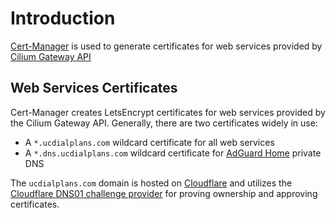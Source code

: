 # Introduction
[Cert-Manager](https://github.com/cert-manager/cert-manager) is used to generate certificates for web services provided by [Cilium Gateway API](/manifests/network/cilium)

## Web Services Certificates
Cert-Manager creates LetsEncrypt certificates for web services provided by the Cilium Gateway API. Generally, there are two certificates widely in use:
* A `*.ucdialplans.com` wildcard certificate for all web services
* A `*.dns.ucdialplans.com` wildcard certificate for [AdGuard Home](/manifests/apps/adguard) private DNS

The `ucdialplans.com` domain is hosted on [Cloudflare](https://dash.cloudflare.com/login) and utilizes the [Cloudflare DNS01 challenge provider](https://cert-manager.io/docs/configuration/acme/dns01/cloudflare/) for proving ownership and approving certificates.

